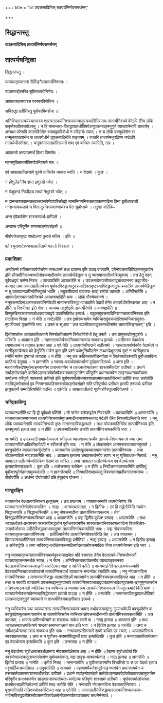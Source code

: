 +++
title = "51 उपक्रमादिभिस् तात्पर्यनिर्णयसमर्थनम्"

+++


## सिद्धान्तस्तु

**उपक्रमादिभिस् तात्पर्यनिर्णयसमर्थनम्**

## **तात्पर्यचन्द्रिका**

सिद्धान्तस्तु ।

व्याख्यातृवचनानां यैर्लिङ्गैस्तात्पर्यनिश्चयः ।

उपक्रमाद्यैस्तैरेव श्रुतितात्पर्यनिर्णयः ।

आपातजप्रत्ययाश्च परस्परविरोधिनः ।

अविरुद्धा प्रतीतिस्तु पूर्वापरविमर्शजा ॥

अनिश्चिततात्पर्यस्यागमस्य शास्त्रतात्पर्यानिश्चायकत्वादुपक्रमादिभिरागम-तात्पर्यनिश्चये वेदेऽपि तैरेव लोके क्लृप्तैस्तन्निश्चयोऽस्तु । न हि मानान्तरा-विरुद्धापातधीविषयेऽप्युपक्रमाद्यननुगुणे व्याख्यानेनापि तात्पर्यम् । अन्यथा परेणापि कालादिभेदेन वाक्यद्वयविरोधो न परिहार्यः स्यात् । न च लोके वक्त्रुपदेशेन वा तन्मूलव्याख्यानेन वा तात्पर्यधीर्न तूपक्रमादिनेति शङ्क्यम् । वक्तरि तात्पर्यमनुपदिश्य नष्टेऽपि तात्पर्यधीदर्शनात् । यत्तूक्तमापातप्रतीतत्यागे शब्द एव बाधितः स्यादिति, तन्न ।

आपाततो भ्रमप्राप्तमर्थं हित्वा विमर्शतः ।

गहनश्रुतितात्पर्यविषयोऽन्विष्यते यतः ॥

एवं चापातप्रतीतत्यागे पुरुषे भ्रान्तिरेव त्यक्ता भवति । न वेदार्थः । कुतः ।

न हीक्षुलेहनेनैव ज्ञात इक्षुरसो भवेत् ।

न चेक्षुदण्डं निष्पीड्य लब्धो नेक्षुरसो भवेत् ॥

न ह्यनन्तशाखात्मकत्वात्स्वरूपेणैवापरिच्छेद्यो नानानिगमनिरुक्तव्याकरणादिना विना दुर्बोधपदार्थो नानान्यायकलापं च विना दुरधिगमवाक्यार्थश्च वेदः सुबोधार्थः । तदुक्तं वार्तिके–

अन्य एवैकदेशेन शास्त्रस्यार्थः प्रतीयते ।

अन्यश्च परिपूर्णेन समस्ताङ्गोपसंहृतौ ॥

पौर्वापर्यपरामृष्टः शब्दोऽन्यां कुरुते मतिम् । इति ॥

एतेन पुराणादेरप्यापातप्रतीतार्थं वदन्तो निरस्ताः ।

### **प्रकाशिका**

अन्वीयन्ते शक्तितात्पर्यगोचरेण सम्बध्यन्ते तथा ज्ञायन्त इति यावद् वाक्यानि, एतेनोपक्रमादिलिङ्गसमुदायेन इति सौत्रयौगिकान्वयपदेनोपक्रमादीनामेव तात्पर्यधीहेतुत्वं न तु व्याख्यानप्रतीत्योरित्युक्तम् । तत्र हेतुं वदन् पूर्वपक्षद्वयं क्रमेण निराह ॥ व्याख्यात्रिति आपातजेति च । उपक्रमादेरुपजीव्यत्वाद्व्याख्यानस्य तदुपजीव-कत्वात् तथा आपातप्रतीतार्थस्य पूर्वापरविरुद्धत्वादुपक्रमादिपरामृष्टस्याविरुद्धत्वादुप-क्रमादेरेव तात्पर्यधीहेतुत्वं न तु व्याख्यानप्रतीत्योरित्युक्तं भवति । तदुपजीव्यत्वं व्यञ्जय-न्नाद्यं श्लोकं व्याचष्टे ॥ अनिश्चितेति ॥ आगमादेवागमतात्पर्यनिश्चये आत्माश्रयादिति भावः । लोके पौरुषेयवाक्ये । ननूपक्रमादिनाऽऽगमतात्पर्यनिर्णयेऽपि मानान्तराविरुद्धा-पातप्रतीते वेदार्थे तेनैव तात्पर्यधीरस्त्वित्यत आह ॥ न हीति ॥ निश्चीयत इति शेषः । अन्यथा तादृशेऽपि तात्पर्यनिर्णये ॥ वाक्यद्वयेति ॥ विष्णुतदितरकारणत्वबोधकवाक्यद्वये उपपत्तिविरोध इत्यर्थः । यदुक्तमुपक्रमादिभिरागमतात्पर्यनिश्चय इति तदाक्षिप्य निराह ॥ न चेति ॥ नष्टेऽपीति ॥ तत्र द्वयोरप्यभावेन व्यभिचारादुपक्रमादेरेवाव्यभिचारादुक्त-मुपजीव्यत्वं युक्तमिति भावः । उक्तं च सुधायां ‘‘अत उपजीव्यत्वादुपक्रमादीनामेव तात्पर्यलिङ्गत्वम्’’ इति ।

द्वितीयश्लोक आपातप्रतीतत्यागे विमर्शप्रतीतग्रहणे विरोधाविरोधौ हेतू उक्तौ । तत्र प्रागुक्तदोषमुद्धरति ॥ यत्त्विति ॥ आपातत इति ॥ गहनतात्पर्यार्थस्यान्विष्यमाणत्वान्न शब्दबाध इत्यर्थः । प्रतीतस्य वेदार्थस्य त्यागात्कथं न तद्बाध इत्यत आह ॥ एवं चेति ॥ तात्पर्यार्थोपादाने सतीत्यर्थः । गहनतात्पर्यार्थस्यैव वेदार्थत्वं न त्वनीदृशस्येत्यत्र को हेतुरिति भावेन कुत इति प्रश्ने यथेक्षुनिष्पीडनेन लब्धस्येक्षुरसत्वं दृष्टं न त्वनीदृशस्य तथेति भावेन दृष्टान्तं तावदाह ॥ न हीति ॥ ननु तत्र कठिनत्वात्पीडनापेक्षा न त्विहेत्यतोऽस्यापि दुर्बोधत्वादिना काठिन्यं हेतुमाह ॥ न ह्यनन्तेति ॥ स्वरूप-पदार्थवाक्यार्थानां दुर्ग्रहत्वादित्यर्थः ॥ अन्य इति ॥ महावाक्यैकदेशभूतेनाङ्गवाक्येन प्रधानवाक्येन च तत्तत्कर्तव्यतारूपः शास्त्रार्थैकदेशः प्रतीयते । प्रधाने सर्वाङ्गोपसंहारे कर्तव्येऽङ्गवाक्यैर्वाक्यैकवाक्यतामुपगतेन परिपूर्णेन प्रधानवाक्येन साङ्गप्रधानकर्तव्यता-रूपोऽन्यः परिपूर्णः शास्त्रार्थः प्रतीयते इति पूर्वापरपर्यालोचनावशात्प्रथमोत्पन्नप्रतीतेरन्यां प्रतीतिं शब्दः करोतीति तदभियुक्तोक्तार्थ इव निगमन्यायादिसमस्तवेदाङ्गोपसंहारे सति परिपूर्णार्थः प्रतीयत इत्यपि तस्यार्थः प्रतीयत इत्युक्तार्थे सम्मतिरियमिति वदन्ति ॥ एतेनेति ॥ आपातप्रतीतादेः पूर्वापरविरुद्धत्वादिनेत्यर्थः ।

### **चन्द्रिकाबिन्दु**

व्याख्यानप्रतीतिभ्यां हि द्वौ पूर्वपक्षौ दर्शितौ । तौ क्रमेण श्लोकद्वयेन निरस्यति ॥ व्याख्यात्रिति ॥ आगमस्येति ॥ व्याख्यानरूपस्यागमस्य तात्पर्यनिश्चयार्थमुपक्रमादीनामावश्यकत्वाद् वेदेऽपि तैरेव निश्चयोऽस्त्विति भावः । ननु लोके व्याख्यानेनापि तात्पर्यनिश्चयो दृष्टः मानान्तराविरुद्धस्थले । तथा चोपक्रमादिभिरेव तात्पर्यनिश्चय इति कथमुच्यते इत्यत आह ॥ न हीति ॥ उपक्रमादिकमेव तत्रापि तात्पर्यनिश्चायकमिति भावः ।

अन्यथेति ॥ उपक्रमादीनामप्रयोजकत्वं स्वीकृत्य व्याख्यानमात्रस्यैव तात्पर्य-निश्चायकत्त्वं यथा तथा व्याख्यानविरोधादिपरिहारोऽपि न स्वीकार्य इति भावः । न चेति ॥ लोकशब्देन आगमरूपव्याख्यानमुच्यते । वक्त्रुपदेशेन व्याख्यानकर्त्रुपदेशेन । व्याख्यानेन उपदेशमूलकव्याख्यानान्तरेण तात्पर्यनिश्चयः । तथा चोपक्रमादिकं नावश्यकमिति भावः । आपातत इत्यस्य भ्रमप्राप्तार्थस्यैव त्यागः न तु श्रुतिबाधक-मित्यर्थः । ननु आपाततः प्रतीतार्थव्यतिरेकेण वेदार्थ एव नास्ति । तथा चापाततः प्रतीतार्थत्याग एव वेदार्थत्याग इत्याशयेनाशङ्कते । कुत इति ॥ तत्रोत्तरमाह श्लोकेन ॥ न हीति ॥ निष्पीडनमावश्यकमिति दर्शयितुं पूर्वोक्तश्रुतेर्गहनत्वमुपपादयति ॥ न ह्यनन्तेत्यादि ॥ निगमादिशब्दार्थस्तु विवरणतत्वप्रदीपनादवगन्तव्यः । पौर्वापर्येति ॥ अर्थस्य पौर्वापर्यार्थं प्रति हेतुत्वेन योजना ।

### **पाण्डुरङ्गि**

व्याख्यानेन वेदतात्पर्यनिश्चय इत्युक्तम् । तत्र प्रष्टव्यम् । व्याख्यानस्यापि तात्पर्यनिर्णयः किं व्याख्यानान्तरेणोतोपक्रमादिना । नाद्यः । अनवस्थापातात् । न द्वितीयः । एवं हि तद्धेतोरेवेति न्यायेन सिद्धान्तयति ॥ सिद्धान्तस्त्विति ॥ ननु नोपक्रमादीनां तात्पर्यनिश्चायकत्वम् । तेषां विरुद्धप्रतीतिजनकत्वादित्यत आह ॥ आपातजेति ॥ यद्वा द्वितीयं पूर्वपक्षं प्रत्याह ॥ आपातजेति ॥ तथा चापाततोऽर्थ-प्रत्ययस्य परस्परविरुद्धत्वेन पूर्वोत्तरपरामर्शेन सावकाशत्वनिरवकाशत्वादिना विचारितोप-क्रमादेर्जातायाः प्रतीतेर्विरुद्धत्वाभावाद्युक्तं तात्पर्यनिर्णायकत्वमिति भावः । यद्वा नोपक्रमादिना व्याख्यातृवचनतात्पर्यनिश्चयः । प्रतीतिमात्रेणैव तात्पर्यनिर्णयोपपत्तेरिति चेत् । अत्र वक्तव्यम् । किमापातजप्रतीतिमात्रं तात्पर्यनिश्चायकमविरुद्धा प्रतीतिर्वा । नाद्य इत्याह ॥ आपातजेति ॥ न द्वितीय इत्याह ॥ अविरुद्धेति ॥ तथा चाविरुद्ध-प्रतीतेरुपक्रमादिसापेक्षत्वान्नोपक्रमादिकं विना तात्पर्यनिश्चय इति भावः ।

ननु व्याख्यातृवचनतात्पर्यनिश्चयार्थमुपक्रमाद्यपेक्षा यदि स्यात्तदा तेनैव वेदतात्पर्य-निश्चयोपपत्तौ व्याख्यातृवचनमनर्थकं स्यात् । न चैवम् । अनिश्चिततात्पर्यकस्यैव व्याख्यातृवचनस्य वेदतात्पर्यनिश्चायकत्वाङ्गीकारादित्यत आह ॥ अनिश्चितेति ॥ अन्यथाऽनिश्चिततात्पर्यकस्यापि वेदस्यार्थनिश्चायकत्वोपपत्तौ तात्पर्यनिश्चयार्थं व्याख्यान-मप्यनपेक्षं स्यादिति भावः । ननु नोपक्रमादिना तात्पर्यनिश्चयः । मानान्तराविरुद्धा-पातप्रतीतेऽर्थे व्याख्यानेन तात्पर्यनिश्चयसम्भवादित्यत आह ॥ न हीति ॥ तथा च सत्यपि व्याख्याने उपक्रमाद्यानुगुण्याभावे तात्पर्यनिश्चयाभावाद्व्याख्यानाभावेऽप्युपक्रमा-द्यानुगुण्यसत्त्वेन तन्निश्चयादन्वयतो व्यतिरेकतश्च व्यभिचारान्न व्याख्यानस्य तात्पर्य-निश्चायकत्वं किन्तूपक्रमादेरेवेति भावः । व्याख्यानेनोपक्रमादेरन्यथासिद्धेस्त्याग इत्यतो वाऽऽह ॥ न हीति ॥ अन्यथेति ॥ मानान्तराविरुद्धापातधीविषये उपक्रमाद्यननुगुणे व्याख्याने न तात्पर्यनिश्चयाङ्गीकार इत्यर्थः ।

ननु व्यभिचारेण यथा व्याख्यानस्य तात्पर्यनिश्चायकत्वाभावस् तथोपक्रमाद्यानु-गुण्याभावेऽपि वक्त्रुपदेशेन वा वक्त्रुपदेशमूलकव्याख्यानेन वा तात्पर्यनिश्चयेन व्यभिचारान्नोपक्रमादीनामपि तात्पर्यनिश्चायकत्वमिति । अत्र प्रष्टव्यम् । आपात-प्रतीतार्थत्यागे वा शब्दबाधः सर्वथा त्यागे वा । नाद्य इत्याह ॥ आपातत इति ॥ तथा चापातभ्रमप्राप्तपरित्यागे शब्दबाधस्याभावान्नायं बाध इति भावः । न द्वितीय इत्याह ॥ गहनेति ॥ तथा च सर्वथाऽर्थत्यागाभावान्न शब्दबाध इति भावः । नन्वापातप्रतीतत्यागे शब्दो बाधित एव स्यात् । आपातप्रतीतस्य स्वरसप्राप्तत्वात् । तथा च न पूर्वोत्तर-परामर्शसिद्धार्थो ग्राह्य इत्याक्षिपति । कुत इति ॥ नन्वापातप्रतीतार्थत्याग एव वेदार्थत्याग इत्याक्षिपति ॥ कुत इति ॥ उत्तरमाह ॥ न हीति ॥

ननु वेदार्थस्य सुबोधत्वात्तदर्थज्ञानाय नोपक्रमापेक्षेत्यत आह ॥ न हीति ॥ वेदस्य सुबोधार्थत्वं किं स्वरूपेणाल्पत्वादुतान्यानपेक्ष्येण सुबोधार्थत्वात्, यद्वा तादृश-वाक्यार्थत्वात् । नाद्य इत्याह ॥ अनन्तेति ॥ द्वितीयं प्रत्याह ॥ नानेति ॥ तृतीयं निराह ॥ नानान्यायेति ॥ पूर्वोत्तरपरामर्शेन विचारितो यः स एव वेदार्थ इत्यत्र भट्टवार्तिकसम्मतिमाह ॥ तदुक्तमिति ॥ अयमर्थः । महावाक्यैकदेशभूतेनाङ्गवाक्येन प्रधानवाक्येन च तत्तत्कर्तव्यतारूपशास्त्रार्थैकदेशः प्रतीयते । प्रधाने सर्वाङ्गोपसंहारे कर्तव्येऽङ्गवाक्यैर्वाक्यैकवाक्यतामुपगतेन परिपूर्णेन प्रधानवाक्येन साङ्गप्रधानकर्तव्यता-रूपोऽन्यः परिपूर्णः शास्त्रार्थः प्रतीयते । पूर्वापरपर्यालोचनया प्रथमोत्पन्नप्रतीतितोऽन्यां प्रतीतिं शब्दः करोति चेति । नन्वथापि नोपक्रमादिना वेदतात्पर्यनिश्चयः । पुराणादिनापि तन्निश्चयोपपत्तेरित्यत आह ॥ एतेनेति ॥ आपातप्रतीतेर्विरुद्धायास्तात्पर्यनिश्चायकत्वा-भावेनाविरुद्धप्रतीतेश्चोपक्रमादिसापेक्षत्वेनोपक्रमादेरावश्यकत्व कथनेनेत्यर्थः ।

